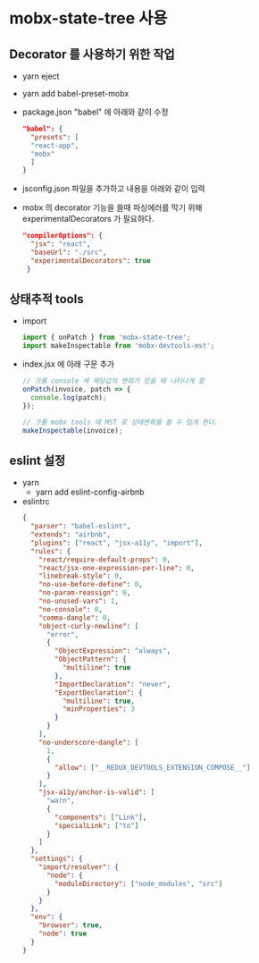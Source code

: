 # mobx-state-tree 사용

## Decorator 를 사용하기 위한 작업

- yarn eject
- yarn add babel-preset-mobx
- package.json "babel" 에 아래와 같이 수정

  ```json
  "babel": {
    "presets": [
    "react-app",
    "mobx"
    ]
  }
  ```

- jsconfig.json 파일을 추가하고 내용을 아래와 같이 입력
- mobx 의 decorator 기능을 쓸때 파싱에러를 막기 위해 experimentalDecorators 가 필요하다.

  ```json
  "compilerOptions": {
    "jsx": "react",
    "baseUrl": "./src",
    "experimentalDecorators": true
   }
  ```

## 상태추적 tools

- import

  ```js
  import { onPatch } from 'mobx-state-tree';
  import makeInspectable from 'mobx-devtools-mst';
  ```

- index.jsx 에 아래 구문 추가

  ```js
  // 크롬 console 에 해당값의 변화가 있을 때 나타나게 함
  onPatch(invoice, patch => {
    console.log(patch);
  });

  // 크롬 mobx tools 에 MST 로 상태변화를 볼 수 있게 한다.
  makeInspectable(invoice);
  ```

## eslint 설정

- yarn
  - yarn add eslint-config-airbnb
- eslintrc
  ```json
  {
    "parser": "babel-eslint",
    "extends": "airbnb",
    "plugins": ["react", "jsx-a11y", "import"],
    "rules": {
      "react/require-default-props": 0,
      "react/jsx-one-expression-per-line": 0,
      "linebreak-style": 0,
      "no-use-before-define": 0,
      "no-param-reassign": 0,
      "no-unused-vars": 1,
      "no-console": 0,
      "comma-dangle": 0,
      "object-curly-newline": [
        "error",
        {
          "ObjectExpression": "always",
          "ObjectPattern": {
            "multiline": true
          },
          "ImportDeclaration": "never",
          "ExportDeclaration": {
            "multiline": true,
            "minProperties": 3
          }
        }
      ],
      "no-underscore-dangle": [
        1,
        {
          "allow": ["__REDUX_DEVTOOLS_EXTENSION_COMPOSE__"]
        }
      ],
      "jsx-a11y/anchor-is-valid": [
        "warn",
        {
          "components": ["Link"],
          "specialLink": ["to"]
        }
      ]
    },
    "settings": {
      "import/resolver": {
        "node": {
          "moduleDirectory": ["node_modules", "src"]
        }
      }
    },
    "env": {
      "browser": true,
      "node": true
    }
  }
  ```

```

```
